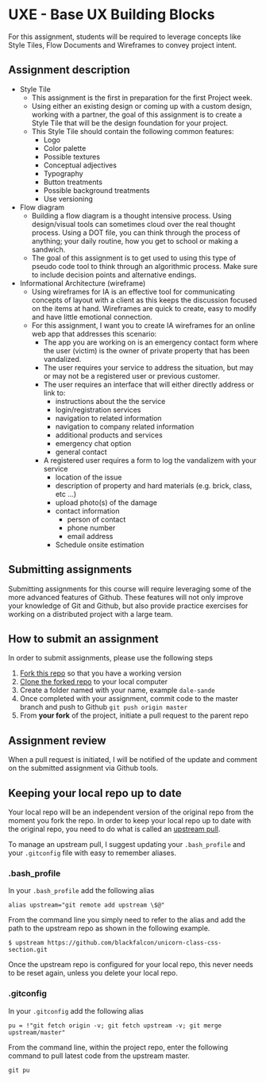 # UXE - Base UX Building Blocks

For this assignment, students will be required to leverage concepts like Style Tiles, Flow Documents and Wireframes to convey project intent.



## Assignment description

- Style Tile
  - This assignment is the first in preparation for the first Project week.
  - Using either an existing design or coming up with a custom design, working with a partner, the goal of this assignment is to create a Style Tile that will be the design foundation for your project.
  - This Style Tile should contain the following common features:
    - Logo
    - Color palette
    - Possible textures
    - Conceptual adjectives
    - Typography
    - Button treatments
    - Possible background treatments
    - Use versioning
- Flow diagram
  - Building a flow diagram is a thought intensive process. Using design/visual tools can sometimes cloud over the real thought process. Using a DOT file, you can think through the process of anything; your daily routine, how you get to school or making a sandwich.
  - The goal of this assignment is to get used to using this type of pseudo code tool to think through an algorithmic process. Make sure to include decision points and alternative endings.
- Informational Architecture (wireframe)
  - Using wireframes for IA is an effective tool for communicating concepts of layout with a client as this keeps the discussion focused on the items at hand. Wireframes are quick to create, easy to modify and have little emotional connection.
  - For this assignment, I want you to create IA wireframes for an online web app that addresses this scenario:
    - The app you are working on is an emergency contact form where the user (victim) is the owner of private property that has been vandalized.
    - The user requires your service to address the situation, but may or may not be a registered user or previous customer.
    - The user requires an interface that will either directly address or link to:
      - instructions about the the service
      - login/registration services
      - navigation to related information
      - navigation to company related information
      - additional products and services
      - emergency chat option
      - general contact
    - A registered user requires a form to log the vandalizem with your service
      - location of the issue
      - description of property and hard materials (e.g. brick, class, etc ...)
      - upload photo(s) of the damage
      - contact information
        - person of contact
        - phone number
        - email address
      - Schedule onsite estimation



## Submitting assignments

Submitting assignments for this course will require leveraging some of the more advanced features of Github. These features will not only improve your knowledge of Git and Github, but also provide practice exercises for working on a distributed project with a large team.

## How to submit an assignment

In order to submit assignments, please use the following steps

1. [Fork this repo][1] so that you have a working version
1. [Clone the forked repo][2] to your local computer
1. Create a folder named with your name, example `dale-sande`
1. Once completed with your assignment, commit code to the master branch and push to Github `git push origin master`
1. From __your fork__ of the project, initiate a pull request to the parent repo

## Assignment review

When a pull request is initiated, I will be notified of the update and comment on the submitted assignment via Github tools.

## Keeping your local repo up to date
Your local repo will be an independent version of the original repo from the moment you fork the repo. In order to keep your local repo up to date with the original repo, you need to do what is called an [upstream pull][3].

To manage an upstream pull, I suggest updating your `.bash_profile` and your `.gitconfig` file with easy to remember aliases.

### .bash_profile

In your `.bash_profile` add the following alias

```
alias upstream="git remote add upstream \$@"
```

From the command line you simply need to refer to the alias and add the path to the upstream repo as shown in the following example.

```
$ upstream https://github.com/blackfalcon/unicorn-class-css-section.git
```

Once the upstream repo is configured for your local repo, this never needs to be reset again, unless you delete your local repo.

### .gitconfig
In your `.gitconfig` add the following alias

```
pu = !"git fetch origin -v; git fetch upstream -v; git merge upstream/master"
```

From the command line, within the project repo, enter the following command to pull latest code from the upstream master.

```
git pu
```




[1]:https://help.github.com/articles/fork-a-repo
[2]:https://help.github.com/articles/fork-a-repo#step-2-clone-your-fork
[3]:https://help.github.com/articles/syncing-a-fork

